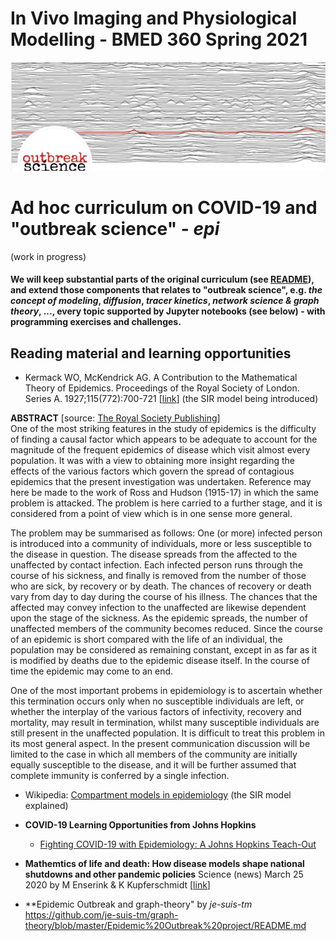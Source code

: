 # In Vivo Imaging and Physiological Modelling - BMED 360 Spring 2021


![BMED360 outbreak_science_image](../assets/outbreak-science-logo.png)


# Ad hoc curriculum on COVID-19 and "outbreak science" - _epi_
(work in progress)

#### We will keep substantial parts of the original curriculum (see [README](../README.md)), and extend those components that relates to "outbreak science", e.g. _the concept of modeling_, _diffusion_, _tracer kinetics_, _network science & graph theory_, ..., every topic supported by Jupyter notebooks (see below) - with programming exercises and challenges.

## Reading material and learning opportunities


- Kermack WO, McKendrick AG. A Contribution to the Mathematical Theory of Epidemics. Proceedings of the Royal Society of London. Series A. 1927;115(772):700-721 [[link](https://royalsocietypublishing.org/doi/pdf/10.1098/rspa.1927.0118)] (the SIR model being introduced)

**ABSTRACT**  [source: [The Royal Society Publishing](https://royalsocietypublishing.org/doi/10.1098/rspa.1927.0118)]<br>
One of the most striking features in the study of epidemics is the difficulty of finding a causal factor which appears to be adequate to account for the magnitude of the frequent epidemics of disease which visit almost every population. It was with a view to obtaining more insight regarding the effects of the various factors which govern the spread of contagious epidemics that the present investigation was undertaken. Reference may here be made to the work of Ross and Hudson (1915-17) in which the same problem is attacked.
The problem is here carried to a further stage, and it is considered from a point of view which is in one sense more general.

The problem may be summarised as follows: One (or more) infected person is introduced into a community of individuals, more or less susceptible to the disease in question. The disease spreads from the affected to the unaffected by contact infection. Each infected person runs through the course of his sickness, and finally is removed from the number of those who are sick, by recovery or by death. The chances of recovery or death vary from day to day during the course of his illness. The chances that the affected may convey infection to the unaffected are likewise dependent upon the stage of the sickness. As the epidemic spreads, the number of unaffected members of the community becomes reduced. Since the course of an epidemic is short compared with the life of an individual, the population may be considered as remaining constant, except in as far as it is modified by deaths due to the epidemic disease itself. In the course of time the epidemic may come to an end.

One of the most important probems in epidemiology is to ascertain whether this termination occurs only when no susceptible individuals are left, or whether the interplay of the various factors of infectivity, recovery and mortality, may result in termination, whilst many susceptible individuals are still present in the unaffected population. It is difficult to treat this problem in its most general aspect. In the present communication discussion will be limited to the case in which all members of the community are initially equally susceptible to the disease, and it will be further assumed that complete immunity is conferred by a single infection.

- Wikipedia: [Compartment models in epidemiology](https://en.wikipedia.org/wiki/Compartmental_models_in_epidemiology) (the SIR model explained)


- **COVID-19 Learning Opportunities from Johns Hopkins** 
  - [Fighting COVID-19 with Epidemiology: A Johns Hopkins Teach-Out](https://www.coursera.org/learn/covid19-epidemiolog)
  
- **Mathemtics of life and death: How disease models shape national shutdowns and other pandemic policies** Science (news) March 25 2020
 by M Enserink & K Kupferschmidt [[link](https://www.sciencemag.org/news/2020/03/mathematics-life-and-death-how-disease-models-shape-national-shutdowns-and-other)]

- **Epidemic Outbreak and graph-theory" by _je-suis-tm_ https://github.com/je-suis-tm/graph-theory/blob/master/Epidemic%20Outbreak%20project/README.md
